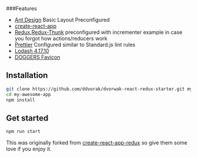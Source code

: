 ###Features

- [Ant Design](https://ant.design/docs/react/getting-started) Basic Layout Preconfigured
- [create-react-app](https://github.com/facebook/create-react-app)
- [Redux](https://redux.js.org/basics/exampletodolist),[Redux-Thunk](https://github.com/reduxjs/redux-thunk) preconfigured with incrementer example in case you forgot how actions/reducers work
- [Prettier](https://github.com/prettier/prettier) Configured similar to Standard.js lint rules
- [Lodash 4.17.10](https://lodash.com/docs/4.17.10)
- [DOGGERS Favicon](https://www.twitch.tv/cutedog_)

## Installation

```bash
git clone https://github.com/ddvorak/dvorwak-react-redux-starter.git my-awesome-app
cd my-awesome-app
npm install
```

## Get started

```bash
npm run start
```

This was originally forked from [create-react-app-redux](https://github.com/notrab/create-react-app-redux.git) so give them some love if you enjoy it.
